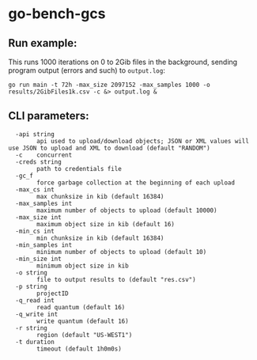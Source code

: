 # go-bench-gcs

## Run example:
This runs 1000 iterations on 0 to 2Gib files in the background, sending program output (errors and such) to `output.log`:

`go run main -t 72h -max_size 2097152 -max_samples 1000 -o results/2GibFiles1k.csv -c &> output.log &`



## CLI parameters:
```
  -api string
        api used to upload/download objects; JSON or XML values will use JSON to upload and XML to download (default "RANDOM")
  -c    concurrent
  -creds string
        path to credentials file
  -gc_f
        force garbage collection at the beginning of each upload
  -max_cs int
        max chunksize in kib (default 16384)
  -max_samples int
        maximum number of objects to upload (default 10000)
  -max_size int
        maximum object size in kib (default 16)
  -min_cs int
        min chunksize in kib (default 16384)
  -min_samples int
        minimum number of objects to upload (default 10)
  -min_size int
        minimum object size in kib
  -o string
        file to output results to (default "res.csv")
  -p string
        projectID
  -q_read int
        read quantum (default 16)
  -q_write int
        write quantum (default 16)
  -r string
        region (default "US-WEST1")
  -t duration
        timeout (default 1h0m0s)
```
